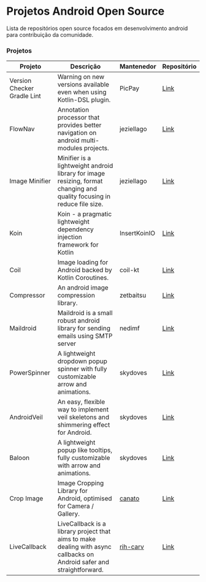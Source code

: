 # Projetos Android Open Source

Lista de repositórios open source focados em desenvolvimento android para contribuição da comunidade.

### Projetos

| **Projeto** | **Descrição** | **Mantenedor** | **Repositório** |
| - | - | - | - |
| Version Checker Gradle Lint | Warning on new versions available even when using Kotlin-DSL plugin. | PicPay | [Link](https://github.com/PicPay/version-checker-gradle-lint) |
| FlowNav | Annotation processor that provides better navigation on android multi-modules projects. | jeziellago | [Link](https://github.com/jeziellago/FlowNav) |
| Image Minifier | Minifier is a lightweight android library for image resizing, format changing and quality focusing in reduce file size. | jeziellago | [Link](https://github.com/jeziellago/image-minifier) |
| Koin | Koin - a pragmatic lightweight dependency injection framework for Kotlin | InsertKoinIO | [Link](https://github.com/InsertKoinIO/koin) |
| Coil | Image loading for Android backed by Kotlin Coroutines. | coil-kt | [Link](https://github.com/coil-kt/coil) |
| Compressor | An android image compression library. | zetbaitsu | [Link](https://github.com/zetbaitsu/Compressor) |
| Maildroid | Maildroid is a small robust android library for sending emails using SMTP server | nedimf | [Link](https://github.com/nedimf/maildroid) |
| PowerSpinner | A lightweight dropdown popup spinner with fully customizable arrow and animations. | skydoves | [Link](https://github.com/skydoves/PowerSpinner) |
| AndroidVeil | An easy, flexible way to implement veil skeletons and shimmering effect for Android. | skydoves | [Link](https://github.com/skydoves/AndroidVeil) |
| Baloon | A lightweight popup like tooltips, fully customizable with arrow and animations. | skydoves | [Link](https://github.com/skydoves/Balloon) |
| Crop Image | Image Cropping Library for Android, optimised for Camera / Gallery. | [canato](https://github.com/Canato) | [Link](https://github.com/CanHub/Android-Image-Cropper) |
| LiveCallback | LiveCallback is a library project that aims to make dealing with async callbacks on Android safer and straightforward. | [rih-carv](https://github.com/rih-carv) | [Link](https://github.com/rih-carv/LiveCallback) |
